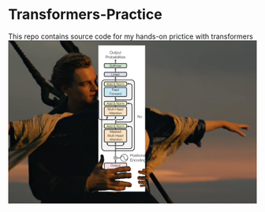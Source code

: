 # Transformers-Practice
This repo contains source code for my hands-on prictice with transformers
<img src='gpt.png' />
